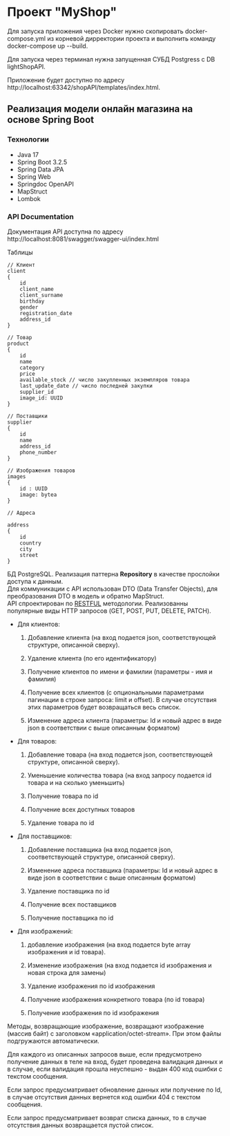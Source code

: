 # Проект "MyShop"

Для запуска приложения через Docker нужно скопировать docker-compose.yml из корневой дирректории проекта и выполнить команду docker-compose up --build.

Для запуска через терминал нужна запущенная СУБД Postgress c DB lightShopAPI.

Приложение будет доступно по адресу http://localhost:63342/shopAPI/templates/index.html. 

## Реализация модели онлайн магазина на основе Spring Boot  

### Технологии
- Java 17
- Spring Boot 3.2.5
- Spring Data JPA
- Spring Web
- Springdoc OpenAPI
- MapStruct
- Lombok

### API Documentation
Документация API доступна по адресу http://localhost:8081/swagger/swagger-ui/index.html

Таблицы
```
// Клиент
client
{
    id
    client_name
    client_surname
    birthday
    gender
    registration_date
    address_id
}
```
```
// Товар
product
{
    id
    name
    category
    price
    available_stock // число закупленных экземпляров товара
    last_update_date // число последней закупки
    supplier_id
    image_id: UUID
}
```
```
// Поставщики
supplier
{
    id
    name
    address_id
    phone_number
}
```
```
// Изображения товаров
images
{
    id : UUID
    image: bytea
}
```

```
// Адреса

address 
{
    id
    country
    city
    street
}

```

БД PostgreSQL. Реализация паттерна **Repository** в качестве прослойки доступа к данным.  
Для коммуникации с API использован DTO (Data Transfer Objects), для преобразования DTO в модель и обратно MapStruct.   
API спроектирован по [RESTFUL](https://restfulapi.net/) методологии. Реализованны популярные виды HTTP запросов (GET, POST, PUT, DELETE, PATCH).

- Для клиентов:
    
    1) Добавление клиента (на вход подается json, соответствующей структуре, описанной сверху).

    2) Удаление клиента (по его идентификатору)

    3) Получение клиентов по имени и фамилии (параметры - имя и фамилия)

    4) Получение всех клиентов (с опциональными параметрами пагинации в строке запроса: limit и offset). В случае отсутствия этих параметров будет возвращаться весь список.

    5) Изменение адреса клиента (параметры: Id и новый адрес в виде json в соответствии с выше описанным форматом)

- Для товаров:

    1) Добавление товара (на вход подается json, соответствующей структуре, описанной сверху).

    2) Уменьшение количества товара (на вход запросу подается id товара и на сколько уменьшить)

    3) Получение товара по id

    4) Получение всех доступных товаров

    5) Удаление товара по id

- Для поставщиков:

    1) Добавление поставщика (на вход подается json, соответствующей структуре, описанной сверху).

    2) Изменение адреса поставщика (параметры: Id и новый адрес в виде json в соответствии с выше описанным форматом)

    3) Удаление поставщика по id

    4) Получение всех поставщиков

    5) Получение поставщика по id

- Для изображений:

    1) добавление изображения (на вход подается byte array изображения и id товара).

    2) Изменение изображения (на вход подается id изображения и новая строка для замены)

    3) Удаление изображения по id изображения

    4) Получение изображения конкретного товара (по id товара) 
   
    5) Получение изображения по id изображения

Методы, возвращающие изображение, возвращают изображение (массив байт) с заголовком «application/octet-stream». При этом файлы подгружаются автоматически.

Для каждого из описанных запросов выше, если предусмотрено получение данных в теле на вход, будет проведена валидация данных и в случае, если валидация прошла неуспешно - выдан 400 код ошибки с текстом сообщения.

Если запрос предусматривает обновление данных или получение по Id, в случае отсутствия данных вернется код ошибки 404 с текстом сообщения.

Если запрос предусматривает возврат списка данных, то в случае отсутствия данных возвращается пустой список.


